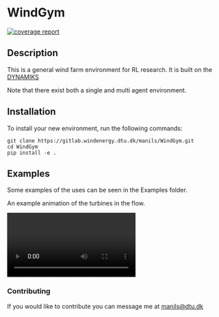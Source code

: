 # WindGym

[![coverage report](https://gitlab.windenergy.dtu.dk/manils/windgym/badges/main/coverage.svg)](https://gitlab.windenergy.dtu.dk/manils/windgym/-/commits/main)

## Description

This is a general wind farm environment for RL research. It is built on the [DYNAMIKS](https://gitlab.windenergy.dtu.dk/DYNAMIKS/dynamiks)

Note that there exist both a single and multi agent environment.

## Installation

To install your new environment, run the following commands:

```{shell}
git clone https://gitlab.windenergy.dtu.dk/manils/WindGym.git
cd WindGym
pip install -e .
```

## Examples

Some examples of the uses can be seen in the Examples folder.

An example animation of the turbines in the flow. 


![Animation of flowfield](examples/images/Flowfield_animation.mp4)



### Contributing
If you would like to contribute you can message me at manils@dtu.dk 
